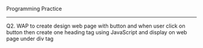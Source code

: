 Programming Practice

---

Q2. WAP to create design web page with button and when user click on button then create one heading tag using JavaScript and display on web page under div tag
